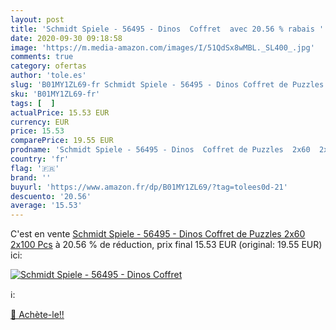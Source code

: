 ```yaml
---
layout: post
title: 'Schmidt Spiele - 56495 - Dinos  Coffret  avec 20.56 % rabais '
date: 2020-09-30 09:18:58
image: 'https://m.media-amazon.com/images/I/51QdSx8wMBL._SL400_.jpg'
comments: true
category: ofertas
author: 'tole.es'
slug: 'B01MY1ZL69-fr Schmidt Spiele - 56495 - Dinos Coffret de Puzzles 2x60...'
sku: 'B01MY1ZL69-fr'
tags: [  ]
actualPrice: 15.53 EUR
currency: EUR
price: 15.53
comparePrice: 19.55 EUR
prodname: 'Schmidt Spiele - 56495 - Dinos  Coffret de Puzzles  2x60  2x100 Pcs'
country: 'fr'
flag: '🇫🇷'
brand: ''
buyurl: 'https://www.amazon.fr/dp/B01MY1ZL69/?tag=tolees0d-21'
descuento: '20.56'
average: '15.53'
---
```


C'est en vente [Schmidt Spiele - 56495 - Dinos  Coffret de Puzzles  2x60  2x100 Pcs](https://www.amazon.fr/dp/B01MY1ZL69/?tag=tolees0d-21)  à  20.56 % de réduction, prix final  15.53 EUR (original: 19.55 EUR) ici:

[![Schmidt Spiele - 56495 - Dinos  Coffret ](https://m.media-amazon.com/images/I/51QdSx8wMBL._SL400_.jpg)](https://www.amazon.fr/dp/B01MY1ZL69/?tag=tolees0d-21)

ℹ️:


[🛒 Achète-le!!](https://www.amazon.fr/dp/B01MY1ZL69/?tag=tolees0d-21)
